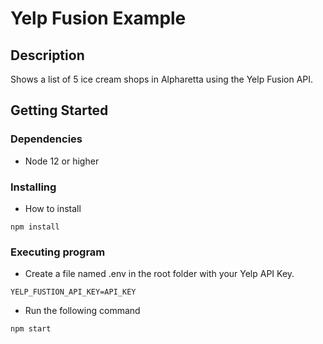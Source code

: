 # Yelp Fusion Example


## Description

Shows a list of 5 ice cream shops in Alpharetta using the Yelp Fusion API.

## Getting Started

### Dependencies

* Node 12 or higher


### Installing
* How to install

```
npm install
```

### Executing program

* Create a file named .env in the root folder with your Yelp API Key.
```
YELP_FUSTION_API_KEY=API_KEY
```
* Run the following command
```
npm start
```

